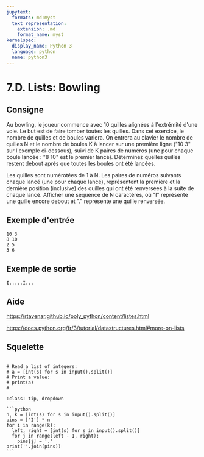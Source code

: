 ```yaml
---
jupytext:
  formats: md:myst
  text_representation:
    extension: .md
    format_name: myst
kernelspec:
  display_name: Python 3
  language: python
  name: python3
---
```


# 7.D. Lists: Bowling

## Consigne

Au bowling, le joueur commence avec 10 quilles alignées à l'extrémité d'une voie. Le but est de faire tomber toutes les quilles. Dans cet exercice, le nombre de quilles et de boules variera. On entrera au clavier le nombre de quilles N et le nombre de boules K à lancer sur une première ligne ("10 3" sur l'exemple ci-dessous), suivi de K paires de numéros (une pour chaque boule lancée : "8 10" est le premier lancé). Déterminez quelles quilles restent debout après que toutes les boules ont été lancées.


Les quilles sont numérotées de 1 à N. Les paires de numéros suivants chaque lancé (une pour chaque lancé), représentent la première et la dernière position (inclusive) des quilles qui ont été renversées à la suite de chaque lancé. Afficher une séquence de N caractères, où "I" représente une quille encore debout et "." représente une quille renversée.

## Exemple d'entrée

```
10 3
8 10
2 5
3 6
```

## Exemple de sortie

```
I.....I...
```

## Aide

https://rtavenar.github.io/poly_python/content/listes.html

https://docs.python.org/fr/3/tutorial/datastructures.html#more-on-lists

## Squelette

```{code-cell} ipython3

# Read a list of integers:
# a = [int(s) for s in input().split()]
# Print a value:
# print(a)
# 
```

````{admonition} Cliquez ici pour voir la solution
:class: tip, dropdown

```python
n, k = [int(s) for s in input().split()]
pins = ['I'] * n
for i in range(k):
  left, right = [int(s) for s in input().split()]
  for j in range(left - 1, right):
    pins[j] = '.'
print(''.join(pins))
```
````
